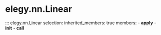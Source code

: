 # elegy.nn.Linear

::: elegy.nn.Linear
    selection:
        inherited_members: true
        members:
            - __apply__
            - __init__
            - __call__
